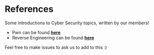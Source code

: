 # References

Some introductions to Cyber Security topics, written by our members!

* Pwn can be found **[here](https://github.com/TheWinRaRs/References/tree/master/Pwn)**
* Reverse Engineering can be found **[here](Reverse%20Engineering/README.md)**

Feel free to make issues to ask us to add to this :)
